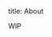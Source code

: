 title: About

WIP
<!--
Postdoctoral researcher at Sackler Centre for Consciousness Science, University of Sussex, UK.

Cognitve neuroscientist.

My current research involves bridging fMRI and heart rate variabilty to understand cognitive function in psychiatric conditions. -->